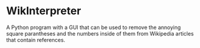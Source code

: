 # WikInterpreter
A Python program with a GUI that can be used to remove the annoying square parantheses and the numbers inside of them from Wikipedia articles that contain references.
